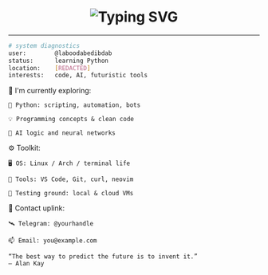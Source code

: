 <h1 align="center">
  <img src="https://readme-typing-svg.demolab.com?font=Fira+Code&size=24&pause=1000&color=00F9FF&center=true&vCenter=true&width=435&lines=_Accessing_user_%40laboodabedibdab...;Booting+up+Python+module...;Connecting+to+future+projects..." alt="Typing SVG" />
</h1>

---

```bash
# system diagnostics
user:        @laboodabedibdab
status:      learning Python
location:    [REDACTED]
interests:   code, AI, futuristic tools
```
🚀 I'm currently exploring:

    🐍 Python: scripting, automation, bots

    💡 Programming concepts & clean code

    🧠 AI logic and neural networks

⚙️ Toolkit:

    🖥️ OS: Linux / Arch / terminal life

    🧰 Tools: VS Code, Git, curl, neovim

    🧪 Testing ground: local & cloud VMs

📡 Contact uplink:

    🛰️ Telegram: @yourhandle

    📫 Email: you@example.com

    “The best way to predict the future is to invent it.”
    — Alan Kay
